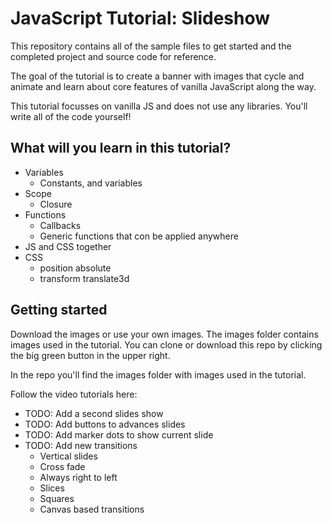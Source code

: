 # JavaScript Tutorial: Slideshow

This repository contains all of the sample files to get started and the completed project and source code for reference.

The goal of the tutorial is to create a banner with images that cycle and animate and learn about core features of vanilla JavaScript along the way. 

This tutorial focusses on vanilla JS and does not use any libraries. You'll write all of the code yourself! 

## What will you learn in this tutorial? 

- Variables 
  - Constants, and variables
- Scope
  - Closure
- Functions
  - Callbacks
  - Generic functions that con be applied anywhere 
- JS and CSS together
- CSS
  - position absolute
  - transform translate3d

## Getting started

Download the images or use your own images. The images folder contains images used in the tutorial. You can clone or download this repo by clicking the big green button in the upper right. 

In the repo you'll find the images folder with images used in the tutorial. 

Follow the video tutorials here: 

- TODO: Add a second slides show 
- TODO: Add buttons to advances slides
- TODO: Add marker dots to show current slide
- TODO: Add new transitions
  - Vertical slides
  - Cross fade
  - Always right to left
  - Slices 
  - Squares
  - Canvas based transitions 